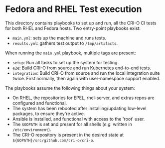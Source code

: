 # Fedora and RHEL Test execution

This directory contains playbooks to set up and run, all the CRI-O CI tests
for both RHEL and Fedora hosts. Two entry-point playbooks exist:

- `main.yml`: sets up the machine and runs tests.
- `results.yml`: gathers test output to `/tmp/artifacts`.

When running the `main.yml` playbook, multiple tags are present:

- `setup`: Run all tasks to set up the system for testing.
- `e2e`: Build CRI-O from source and run Kubernetes end-to-end tests.
- `integration`: Build CRI-O from source and run the local integration suite twice.
                First normally, then again with user-namespace support enabled.

The playbooks assume the following things about your system:

- On RHEL, the repositories for EPEL, rhel-server,
  and extras repos are configured and functional.
- The system has been rebooted after installing/updating
  low-level packages, to ensure they're active.
- Ansible is installed, and functional with access to the 'root' user.
- The `$GOPATH` is set and present for all shells (*e.g.* written in `/etc/environment`).
- The CRI-O repository is present in the desired state at
  `${GOPATH}/src/github.com/cri-o/cri-o`.
